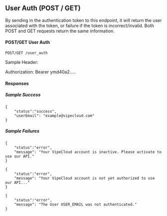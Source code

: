 User Auth (POST / GET)
-------------
By sending in the authentication token to this endpoint, it will return the user associated with the token, or failure if the token is incorrect/invalid. Both POST and GET requests return the same information.

#### POST/GET User Auth
```
POST/GET /user_auth
```

Sample Header:

Authorization: Bearer ymd40a2.....

#### Responses

##### Sample Success
```   
{ 
    "status":"success",
    "userEmail": "example@vipecloud.com"
}
```

##### Sample Failures
```   
{ 
    "status":"error",
    "message": "Your VipeCloud account is inactive. Please activate to use our API."
}
```
```   
{ 
    "status":"error",
    "message": "Your VipeCloud account is not yet authorized to use our API..."
}
```
```   
{ 
    "status":"error",
    "message": "The User USER_EMAIL was not authenticated."
}
```
